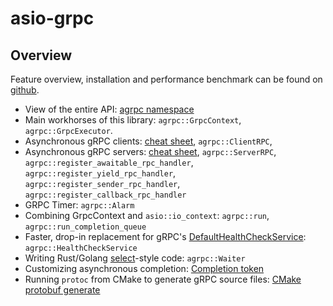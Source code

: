 # asio-grpc

## Overview

Feature overview, installation and performance benchmark can be found on [github](https://github.com/Tradias/asio-grpc).

* View of the entire API: [agrpc namespace](namespaceagrpc.html)
* Main workhorses of this library: `agrpc::GrpcContext`, `agrpc::GrpcExecutor`.
* Asynchronous gRPC clients: [cheat sheet](md_doc_client_rpc_cheat_sheet.html), `agrpc::ClientRPC`, 
* Asynchronous gRPC servers: [cheat sheet](md_doc_server_rpc_cheat_sheet.html), `agrpc::ServerRPC`, `agrpc::register_awaitable_rpc_handler`, 
`agrpc::register_yield_rpc_handler`, `agrpc::register_sender_rpc_handler`, `agrpc::register_callback_rpc_handler`
* GRPC Timer: `agrpc::Alarm`
* Combining GrpcContext and `asio::io_context`: `agrpc::run`, `agrpc::run_completion_queue`
* Faster, drop-in replacement for gRPC's [DefaultHealthCheckService](https://github.com/grpc/grpc/blob/v1.50.1/src/cpp/server/health/default_health_check_service.h): `agrpc::HealthCheckService`
* Writing Rust/Golang [select](https://go.dev/ref/spec#Select_statements)-style code: `agrpc::Waiter`
* Customizing asynchronous completion: [Completion token](md_doc_completion_token.html)
* Running `protoc` from CMake to generate gRPC source files: [CMake protobuf generate](md_doc_cmake_protobuf_generate.html)
